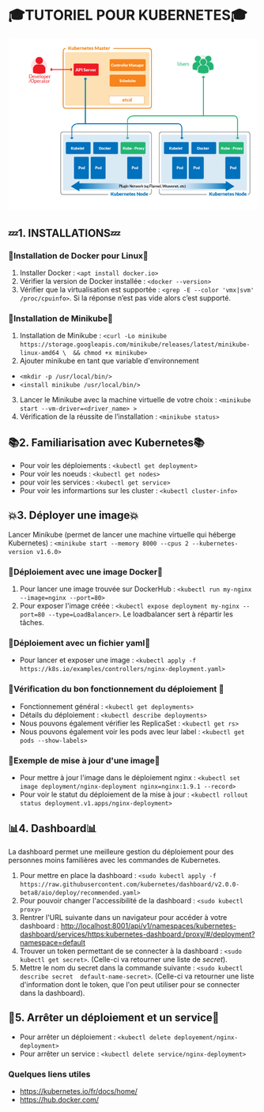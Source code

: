 # :mortar_board:**TUTORIEL POUR KUBERNETES**:mortar_board:
![](/KubernetesDockerpic2.png)
## :zzz:**1. INSTALLATIONS**:zzz:

### :whale2:**Installation de Docker pour Linux**:whale2:
1. Installer Docker : `<apt install docker.io>`
2. Vérifier la version de Docker installée : `<docker --version>`
3. Vérifier que la virtualisation est supportée : `<grep -E --color 'vmx|svm' /proc/cpuinfo>`. Si la réponse n’est pas vide alors c’est supporté.

### :game_die:**Installation de Minikube**:game_die:
1. Installation de Minikube : `<curl -Lo minikube https://storage.googleapis.com/minikube/releases/latest/minikube-linux-amd64 \  && chmod +x minikube>`
2. Ajouter minikube en tant que variable d'environnement
* `<mkdir -p /usr/local/bin/>`
* `<install minikube /usr/local/bin/>`
3. Lancer le Minikube avec la machine virtuelle de votre choix : `<minikube start --vm-driver=<driver_name> >`
4. Vérification de la réussite de l’installation : `<minikube status>`

## :books:**2. Familiarisation avec Kubernetes**:books:

* Pour voir les déploiements : `<kubectl get deployment>`
* Pour voir les noeuds : `<kubectl get nodes>`
* pour voir les services : `<kubectl get service>`
* Pour voir les informartions sur les cluster : `<kubectl cluster-info>`

## :boom:**3. Déployer une image**:boom:

Lancer Minikube (permet de lancer une machine virtuelle qui héberge Kubernetes) : `<minikube start --memory 8000 --cpus 2 --kubernetes-version v1.6.0>`

### :whale2:**Déploiement avec une image Docker**:whale2:	
1. Pour lancer une image trouvée sur DockerHub : `<kubectl run my-nginx --image=nginx --port=80>`
2. Pour exposer l'image créée : `<kubectl expose deployment my-nginx --port=80 --type=LoadBalancer>`. Le loadbalancer sert à répartir les tâches.

### :pencil:**Déploiement avec un fichier yaml**:pencil:
* Pour lancer et exposer une image : `<kubectl apply -f https://k8s.io/examples/controllers/nginx-deployment.yaml>`

### :crystal_ball:**Vérification du bon fonctionnement du déploiement** :crystal_ball:
* Fonctionnement général : `<kubectl get deployments>`
* Détails du déploiement : `<kubectl describe deployments>`
* Nous pouvons également vérifier les ReplicaSet : `<kubectl get rs>`
* Nous pouvons également voir les pods avec leur label : `<kubectl get pods --show-labels>`

### :arrows_counterclockwise:**Exemple de mise à jour d'une image**:arrows_counterclockwise:
* Pour mettre à jour l'image dans le déploiement nginx : `<kubectl set image deployment/nginx-deployment nginx=nginx:1.9.1 --record>`
* Pour voir le statut du déploiement de la mise à jour : `<kubectl rollout status deployment.v1.apps/nginx-deployment>`

## :bar_chart:**4. Dashboard**:bar_chart:
La dashboard permet une meilleure gestion du déploiement pour des personnes moins familières avec les commandes de Kubernetes.
1. Pour mettre en place la dashboard : `<sudo kubectl apply -f https://raw.githubusercontent.com/kubernetes/dashboard/v2.0.0-beta8/aio/deploy/recommended.yaml>`
2. Pour pouvoir changer l'accessibilité de la dashboard : `<sudo kubectl proxy>` 
3. Rentrer l'URL suivante dans un navigateur pour accéder à votre dashboard : [http://localhost:8001/api/v1/namespaces/kubernetes-dashboard/services/https:kubernetes-dashboard:/proxy/#/deployment?namespace=default](http://localhost:8001/api/v1/namespaces/kubernetes-dashboard/services/https:kubernetes-dashboard:/proxy/#/deployment?namespace=default)
4. Trouver un token permettant de se connecter à la dashboard : `<sudo kubectl get secret>`. (Celle-ci va retourner une liste de *secret*). 
5. Mettre le nom du secret dans la commande suivante : `<sudo kubectl describe secret  default-name-secret>`. (Celle-ci va retourner une liste d'information dont le token, que l'on peut utiliser pour se connecter dans la dashboard).

## :checkered_flag:**5. Arrêter un déploiement et un service**:checkered_flag:
* Pour arrêter un déploiement : `<kubectl delete deployement/nginx-deployment>`
* Pour arrêter un service : `<kubectl delete service/nginx-deployment>`
### Quelques liens utiles
* https://kubernetes.io/fr/docs/home/
* https://hub.docker.com/ 
